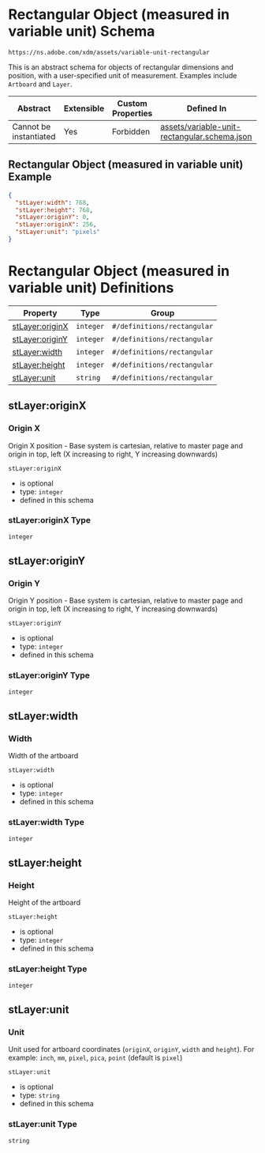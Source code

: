 ---
---

# Rectangular Object (measured in variable unit) Schema

```
https://ns.adobe.com/xdm/assets/variable-unit-rectangular
```

This is an abstract schema for objects of rectangular dimensions and position, with a user-specified unit of measurement. Examples include `Artboard` and `Layer`.

| Abstract | Extensible | Custom Properties | Defined In |
|----------|------------|-------------------|------------|
| Cannot be instantiated | Yes | Forbidden | [assets/variable-unit-rectangular.schema.json](assets/variable-unit-rectangular.schema.json) |

## Rectangular Object (measured in variable unit) Example
```json
{
  "stLayer:width": 768,
  "stLayer:height": 768,
  "stLayer:originY": 0,
  "stLayer:originX": 256,
  "stLayer:unit": "pixels"
}
```

# Rectangular Object (measured in variable unit) Definitions

| Property | Type | Group |
|----------|------|-------|
| [stLayer:originX](#stLayer:originX) | `integer` | `#/definitions/rectangular` |
| [stLayer:originY](#stLayer:originY) | `integer` | `#/definitions/rectangular` |
| [stLayer:width](#stLayer:width) | `integer` | `#/definitions/rectangular` |
| [stLayer:height](#stLayer:height) | `integer` | `#/definitions/rectangular` |
| [stLayer:unit](#stLayer:unit) | `string` | `#/definitions/rectangular` |

## stLayer:originX
### Origin X

Origin X position - Base system is cartesian, relative to master page and origin in top, left (X increasing to right, Y increasing downwards)

`stLayer:originX`
* is optional
* type: `integer`
* defined in this schema

### stLayer:originX Type


`integer`






## stLayer:originY
### Origin Y

Origin Y position - Base system is cartesian, relative to master page and origin in top, left (X increasing to right, Y increasing downwards)

`stLayer:originY`
* is optional
* type: `integer`
* defined in this schema

### stLayer:originY Type


`integer`






## stLayer:width
### Width

Width of the artboard

`stLayer:width`
* is optional
* type: `integer`
* defined in this schema

### stLayer:width Type


`integer`






## stLayer:height
### Height

Height of the artboard

`stLayer:height`
* is optional
* type: `integer`
* defined in this schema

### stLayer:height Type


`integer`






## stLayer:unit
### Unit

Unit used for artboard coordinates (`originX`, `originY`, `width` and `height`). For example: `inch`, `mm`, `pixel`, `pica`, `point` (default is `pixel`)

`stLayer:unit`
* is optional
* type: `string`
* defined in this schema

### stLayer:unit Type


`string`





